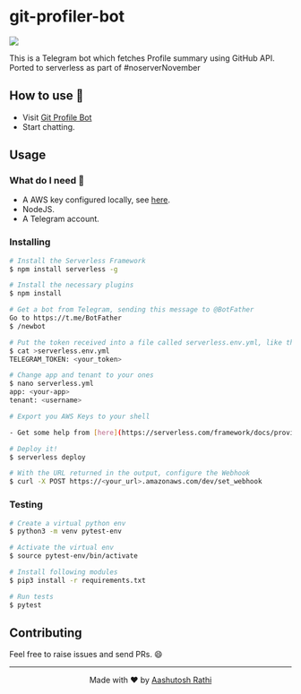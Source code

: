 # git-profiler-bot

[![](https://img.shields.io/travis/aashutoshrathi/git-profiler-bot/master.svg?style=for-the-badge)](https://travis-ci.org/aashutoshrathi/git-profiler-bot)

This is a Telegram bot which fetches Profile summary using GitHub API.
Ported to serverless as part of #noserverNovember

## How to use 🤔

- Visit [Git Profile Bot](http://t.me/git_profile_bot)
- Start chatting.

## Usage

### What do I need 🤔

- A AWS key configured locally, see [here](https://serverless.com/framework/docs/providers/aws/guide/credentials/).
- NodeJS.
- A Telegram account.

### Installing

```sh
# Install the Serverless Framework
$ npm install serverless -g

# Install the necessary plugins
$ npm install

# Get a bot from Telegram, sending this message to @BotFather
Go to https://t.me/BotFather
$ /newbot

# Put the token received into a file called serverless.env.yml, like this
$ cat >serverless.env.yml
TELEGRAM_TOKEN: <your_token>

# Change app and tenant to your ones
$ nano serverless.yml
app: <your-app>
tenant: <username>

# Export you AWS Keys to your shell

- Get some help from [here](https://serverless.com/framework/docs/providers/aws/guide/credentials/)

# Deploy it!
$ serverless deploy

# With the URL returned in the output, configure the Webhook
$ curl -X POST https://<your_url>.amazonaws.com/dev/set_webhook
```

### Testing

```sh
# Create a virtual python env
$ python3 -m venv pytest-env

# Activate the virtual env
$ source pytest-env/bin/activate

# Install following modules
$ pip3 install -r requirements.txt

# Run tests
$ pytest
```

## Contributing

Feel free to raise issues and send PRs. :smile:

---

<p align="center"> Made with ❤️ by <a href="https://github.com/aashutoshrathi">Aashutosh Rathi</a></p>
